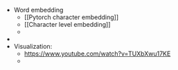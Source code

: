 - Word embedding
	- [[Pytorch character embedding]]
	- [[Character level embedding]]
	-
-
- Visualization:
	- https://www.youtube.com/watch?v=TUXbXwu17KE
	-